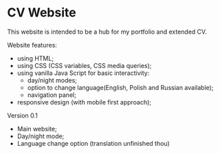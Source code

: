 # CV Website

This website is intended to be a hub for my portfolio and extended CV.

Website features:
- using HTML;
- using CSS (CSS variables, CSS media queries);
- using vanilla Java Script for basic interactivity:
    - day/night modes;
    - option to change language(English, Polish and Russian available);
    - navigation panel;
- responsive design (with mobile first approach);

Version 0.1
- Main website;
- Day/night mode;
- Language change option (translation unfinished thou)

